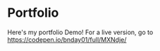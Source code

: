 # Portfolio

Here's my portfolio Demo!
For a live version, go to https://codepen.io/bnday01/full/MXNdje/
